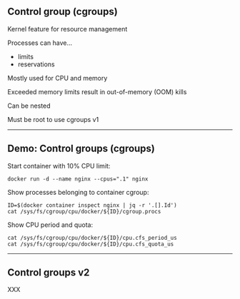 ## Control group (cgroups)

Kernel feature for resource management

Processes can have...

- limits
- reservations

Mostly used for CPU and memory

Exceeded memory limits result in out-of-memory (OOM) kills

Can be nested

Must be root to use cgroups v1

---

## Demo: Control groups (cgroups)

Start container with 10% CPU limit:

```plaintext
docker run -d --name nginx --cpus=".1" nginx
```

Show processes belonging to container cgroup:

```plaintext
ID=$(docker container inspect nginx | jq -r '.[].Id')
cat /sys/fs/cgroup/cpu/docker/${ID}/cgroup.procs
```

Show CPU period and quota:

```plaintext
cat /sys/fs/cgroup/cpu/docker/${ID}/cpu.cfs_period_us
cat /sys/fs/cgroup/cpu/docker/${ID}/cpu.cfs_quota_us
```

---

## Control groups v2

XXX

